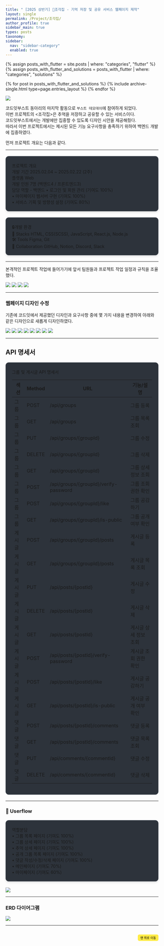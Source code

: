 ```yaml
---
title: " [2025 상반기] 💌조각집 - 기억 저장 및 공유 서비스 웹페이지 제작"
layout: single
permalink: /Project/조각집/
author_profile: true
sidebar_main: true
types: posts
taxonomy:
sidebar:
  nav: "sidebar-category"
  enabled: true
---
```


{% assign posts_with_flutter = site.posts | where: "categories", "flutter" %}
{% assign posts_with_flutter_and_solutions = posts_with_flutter | where: "categories", "solutions" %}

{% for post in posts_with_flutter_and_solutions %}
  {% include archive-single.html type=page.entries_layout %}
{% endfor %}




<img src="https://raw.githubusercontent.com/park-hoyeon/park-hoyeon.github.io/master/_pages/Project/images/기억저장.png">  

코드잇부스트 동아리의 마지막 활동으로 ```부스트 데모데이```에 참여하게 되었다.<br>
이번 프로젝트의 <조각집>은 추억을 저장하고 공유할 수 있는 서비스이다.<br> 
코드잇부스트에서는 개발에만 집중할 수 있도록 디자인 시안을 제공해줬다.<br>
따라서 이번 프로젝트에서는 제시된 모든 기능 요구사항을 충족하기 위하여 백엔드 개발에 집중하였다.<br>   
  
  
먼저 프로젝트 개요는 다음과 같다.<br>

---


<html>
<head>
<style>
.info-container {
  margin: 20px 0;
  padding: 20px;
  background: #2d333b;
  border-radius: 10px;
  border: 1px solid #444c56;
  box-shadow: 0 4px 6px rgba(0, 0, 0, 0.1);
}

.info-title {
  font-size: 1.1em;
  color: #58a6ff;
  margin-bottom: 15px;
  border-bottom: 1px solid #444c56;
  padding-bottom: 8px;
}

.info-row {
  display: flex;
  margin: 8px 0;
  align-items: flex-start;
}

.info-label {
  min-width: 120px;
  color: #8b949e;
  font-weight: 500;
}

.info-value {
  color: #c9d1d9;
  flex: 1;
}

.highlight {
  color: #7ee787;
  font-weight: 500;
}

</style>
</head>
<body>

<div class="info-container">
  <div class="info-title">프로젝트 개요</div>
  <div class="info-row">
    <span class="info-label">개발 기간</span>
    <span class="info-value">2025.02.04 ~ 2025.02.22 (2주)</span>
  </div>
  <div class="info-row">
    <span class="info-label">플랫폼</span>
    <span class="info-value">Web</span>
  </div>
  <div class="info-row">
    <span class="info-label">개발 인원</span>
    <span class="info-value">7명 (백엔드4 / 프론트엔드3)</span>
  </div>
  <div class="info-row">
    <span class="info-label">담당 역할 - 백엔드</span>
    <span class="info-value">
      • 로그인 및 회원 관리 <span class="highlight">(기여도 100%)</span><br>
      • 마이페이지 웹서버 구현 <span class="highlight">(기여도 100%)</span><br>
      • 서비스 기획 및 방향성 설정 <span class="highlight">(기여도 80%)</span>
    </span>
  </div>
</div>

<div class="info-container">
  <div class="info-title">🔒개발 환경</div>
  <div class="info-row">
    <span class="info-label">🚀 Stacks</span>
    <span class="info-value">HTML, CSS(SCSS), JavaScript, React.js, Node.js</span>
  </div>
  <div class="info-row">
    <span class="info-label">🛠 Tools</span>
    <span class="info-value">Figma, Git</span>
  </div>
  <div class="info-row">
    <span class="info-label">👥 Collaboration</span>
    <span class="info-value">GitHub, Notion, Discord, Slack </span>
  </div>
</div>

</body>
</html>

---
본격적인 프로젝트 작업에 들어가기에 앞서 팀원들과 프로젝트 작업 일정과 규칙을 조율했다.

<img src="https://raw.githubusercontent.com/park-hoyeon/park-hoyeon.github.io/master/_pages/Project/images/슬라이드1.PNG">  

<img src="https://raw.githubusercontent.com/park-hoyeon/park-hoyeon.github.io/master/_pages/Project/images/슬라이드2.PNG">  

<img src="https://raw.githubusercontent.com/park-hoyeon/park-hoyeon.github.io/master/_pages/Project/images/슬라이드3.PNG">  

<img src="https://raw.githubusercontent.com/park-hoyeon/park-hoyeon.github.io/master/_pages/Project/images/슬라이드4.PNG">  

---
### 웹페이지 디자인 수정

기존에 코드잇에서 제공했던 디자인과 요구사항 중에 몇 가지 내용을 변경하여 아래와 같은 디자인으로 새롭게 디자인하였다.   


<img src="https://raw.githubusercontent.com/park-hoyeon/park-hoyeon.github.io/master/_pages/Project/images/개선1.PNG"> 

<img src="https://raw.githubusercontent.com/park-hoyeon/park-hoyeon.github.io/master/_pages/Project/images/개선2.PNG"> 

<img src="https://raw.githubusercontent.com/park-hoyeon/park-hoyeon.github.io/master/_pages/Project/images/개선3.PNG"> 

<img src="https://raw.githubusercontent.com/park-hoyeon/park-hoyeon.github.io/master/_pages/Project/images/개선4.PNG"> 

<img src="https://raw.githubusercontent.com/park-hoyeon/park-hoyeon.github.io/master/_pages/Project/images/개선5.PNG"> 

<img src="https://raw.githubusercontent.com/park-hoyeon/park-hoyeon.github.io/master/_pages/Project/images/개선6.PNG"> 

<img src="https://raw.githubusercontent.com/park-hoyeon/park-hoyeon.github.io/master/_pages/Project/images/개선7.PNG"> 

<img src="https://raw.githubusercontent.com/park-hoyeon/park-hoyeon.github.io/master/_pages/Project/images/개선8.PNG"> 


---

## API 명세서

<html>
<head>
<style>
.api-container {
  margin: 20px 0;
  padding: 20px;
  background: #2d333b;
  border-radius: 10px;
  border: 1px solid #444c56;
  overflow-x: auto;
}

.api-title {
  font-size: 1.2em;
  color: #58a6ff;
  margin-bottom: 20px;
  padding-bottom: 10px;
  border-bottom: 2px solid #444c56;
}

.api-table {
  width: 100%;
  border-collapse: separate;
  border-spacing: 0;
  color: #c9d1d9;
}

.api-table th {
  background: #22272e;
  padding: 12px 15px;
  text-align: left;
  font-weight: 600;
  color: #58a6ff;
  border-bottom: 2px solid #444c56;
}

.api-table td {
  padding: 12px 15px;
  border-bottom: 1px solid #373e47;
}

.api-table tr:last-child td {
  border-bottom: none;
}

.api-table tr:hover {
  background: #343942;
}

.method {
  display: inline-block;
  padding: 4px 8px;
  border-radius: 4px;
  font-size: 0.9em;
  font-weight: 600;
  min-width: 60px;
  text-align: center;
}

.get {
  background: #1f6feb33;
  color: #58a6ff;
}

.post {
  background: #23863633;
  color: #7ee787;
}

.put {
  background: #9e6a03aa;
  color: #f7c843;
}

.delete {
  background: #8b1d1daa;
  color: #ff7b72;
}

.section {
  color: #d2a8ff;
  font-weight: 500;
}

.url-path {
  font-family: monospace;
  color: #c9d1d9;
}

.param {
  color: #ffa657;
}
</style>
</head>
<body>

<div class="api-container">
  <div class="api-title"> 그룹 및 게시글 API 명세서</div>
  <table class="api-table">
    <thead>
      <tr>
        <th>섹션</th>
        <th>Method</th>
        <th>URL</th>
        <th>기능/설명</th>
      </tr>
    </thead>
    <tbody>
      <!-- 그룹 -->
      <tr>
        <td class="section">그룹</td>
        <td><span class="method post">POST</span></td>
        <td class="url-path">/api/groups</td>
        <td>그룹 등록</td>
      </tr>
      <tr>
        <td class="section">그룹</td>
        <td><span class="method get">GET</span></td>
        <td class="url-path">/api/groups</td>
        <td>그룹 목록 조회</td>
      </tr>
      <tr>
        <td class="section">그룹</td>
        <td><span class="method put">PUT</span></td>
        <td class="url-path">/api/groups/<span class="param">{groupId}</span></td>
        <td>그룹 수정</td>
      </tr>
      <tr>
        <td class="section">그룹</td>
        <td><span class="method delete">DELETE</span></td>
        <td class="url-path">/api/groups/<span class="param">{groupId}</span></td>
        <td>그룹 삭제</td>
      </tr>
      <tr>
        <td class="section">그룹</td>
        <td><span class="method get">GET</span></td>
        <td class="url-path">/api/groups/<span class="param">{groupId}</span></td>
        <td>그룹 상세 정보 조회</td>
      </tr>
      <tr>
        <td class="section">그룹</td>
        <td><span class="method post">POST</span></td>
        <td class="url-path">/api/groups/<span class="param">{groupId}</span>/verify-password</td>
        <td>그룹 조회 권한 확인</td>
      </tr>
      <tr>
        <td class="section">그룹</td>
        <td><span class="method post">POST</span></td>
        <td class="url-path">/api/groups/<span class="param">{groupId}</span>/like</td>
        <td>그룹 공감하기</td>
      </tr>
      <tr>
        <td class="section">그룹</td>
        <td><span class="method get">GET</span></td>
        <td class="url-path">/api/groups/<span class="param">{groupId}</span>/is-public</td>
        <td>그룹 공개 여부 확인</td>
      </tr>
      <!-- 게시글 -->
      <tr>
        <td class="section">게시글</td>
        <td><span class="method post">POST</span></td>
        <td class="url-path">/api/groups/<span class="param">{groupId}</span>/posts</td>
        <td>게시글 등록</td>
      </tr>
      <tr>
        <td class="section">게시글</td>
        <td><span class="method get">GET</span></td>
        <td class="url-path">/api/groups/<span class="param">{groupId}</span>/posts</td>
        <td>게시글 목록 조회</td>
      </tr>
      <tr>
        <td class="section">게시글</td>
        <td><span class="method put">PUT</span></td>
        <td class="url-path">/api/posts/<span class="param">{postId}</span></td>
        <td>게시글 수정</td>
      </tr>
      <tr>
        <td class="section">게시글</td>
        <td><span class="method delete">DELETE</span></td>
        <td class="url-path">/api/posts/<span class="param">{postId}</span></td>
        <td>게시글 삭제</td>
      </tr>
      <tr>
        <td class="section">게시글</td>
        <td><span class="method get">GET</span></td>
        <td class="url-path">/api/posts/<span class="param">{postId}</span></td>
        <td>게시글 상세 정보 조회</td>
      </tr>
      <tr>
        <td class="section">게시글</td>
        <td><span class="method post">POST</span></td>
        <td class="url-path">/api/posts/<span class="param">{postId}</span>/verify-password</td>
        <td>게시글 조회 권한 확인</td>
      </tr>
      <tr>
        <td class="section">게시글</td>
        <td><span class="method post">POST</span></td>
        <td class="url-path">/api/posts/<span class="param">{postId}</span>/like</td>
        <td>게시글 공감하기</td>
      </tr>
      <tr>
        <td class="section">게시글</td>
        <td><span class="method get">GET</span></td>
        <td class="url-path">/api/posts/<span class="param">{postId}</span>/is-public</td>
        <td>게시글 공개 여부 확인</td>
      </tr>
      <!-- 댓글 -->
      <tr>
        <td class="section">댓글</td>
        <td><span class="method post">POST</span></td>
        <td class="url-path">/api/posts/<span class="param">{postId}</span>/comments</td>
        <td>댓글 등록</td>
      </tr>
      <tr>
        <td class="section">댓글</td>
        <td><span class="method get">GET</span></td>
        <td class="url-path">/api/posts/<span class="param">{postId}</span>/comments</td>
        <td>댓글 목록 조회</td>
      </tr>
      <tr>
        <td class="section">댓글</td>
        <td><span class="method put">PUT</span></td>
        <td class="url-path">/api/comments/<span class="param">{commentId}</span></td>
        <td>댓글 수정</td>
      </tr>
      <tr>
        <td class="section">댓글</td>
        <td><span class="method delete">DELETE</span></td>
        <td class="url-path">/api/comments/<span class="param">{commentId}</span></td>
        <td>댓글 삭제</td>
      </tr>
    </tbody>
  </table>
</div>

</body>
</html>


---

### 🌿 Userflow 


<html>
<head>
<style>
.info-container {
  margin: 20px 0;
  padding: 20px;
  background: #2d333b;
  border-radius: 10px;
  border: 1px solid #444c56;
  box-shadow: 0 4px 6px rgba(0, 0, 0, 0.1);
}

.info-title {
  font-size: 1.1em;
  color: #58a6ff;
  margin-bottom: 15px;
  border-bottom: 1px solid #444c56;
  padding-bottom: 8px;
}

.info-row {
  display: flex;
  margin: 8px 0;
  align-items: flex-start;
}

.info-label {
  min-width: 120px;
  color: #8b949e;
  font-weight: 500;
}

.info-value {
  color: #c9d1d9;
  flex: 1;
}

.highlight {
  color: #7ee787;
  font-weight: 500;
}

</style>
</head>
<body>

<div class="info-container">
  <div class="info-title">역할분담</div>
  <div class="info-row">
    <span class="info-value">
      • 그룹 목록 페이지 <span class="highlight">(기여도 100%)</span><br>
      • 그룹 상세 페이지 <span class="highlight">(기여도 100%)</span><br>
      • 추억 상세 페이지 <span class="highlight">(기여도 100%)</span><br>
      • 공개 그룹 목록 페이지 <span class="highlight">(기여도 100%)</span><br>
      • 댓글 작성/수정/삭제 페이지 <span class="highlight">(기여도 100%)</span><br>
      • 메인페이지 <span class="highlight">(기여도 70%)</span><br>
      • 마이페이지 <span class="highlight">(기여도 60%)</span>
    </span>
  </div>
</div>



</body>
</html>


<img src="https://raw.githubusercontent.com/park-hoyeon/park-hoyeon.github.io/master/_pages/Project/images/userflow.png">  






---

### ERD 다이어그램



<img src="https://raw.githubusercontent.com/park-hoyeon/park-hoyeon.github.io/master/_pages/Project/images/조각집ERD.png">  



---


 


<div style="text-align: right; margin-top: 30px;">
  <button onclick="scrollToTop()" style="
    padding: 10px 15x; 
    background-color: #FFEB46; 
    color: black; 
    border: 2px solid #FFEB46; 
    border-radius: 5px; 
    cursor: pointer; 
    font-size: 10px;">
    맨 위로 이동
  </button>
</div>

<script>
  // 맨 위로 이동하는 함수
  function scrollToTop() {
    window.scrollTo({ top: 0, behavior: 'smooth' });
  }
</script>
